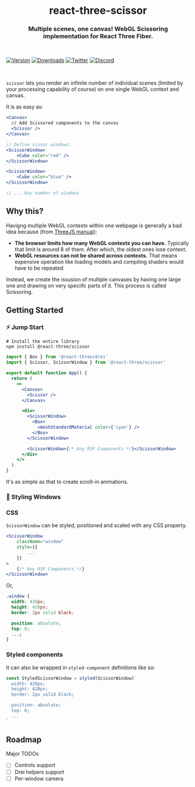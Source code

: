 <br />

<h1 align="center">react-three-scissor</h1>
<h3 align="center">Multiple scenes, one canvas! WebGL Scissoring implementation for React Three Fiber.</h3>

<br>

[![Version](https://img.shields.io/npm/v/@react-three/scissor?style=flat&colorA=000000&colorB=000000)](https://npmjs.com/package/@react-three/scissor)
[![Downloads](https://img.shields.io/npm/dt/react-three-scissor.svg?style=flat&colorA=000000&colorB=000000)](https://npmjs.com/package/@react-three/scissor)
[![Twitter](https://img.shields.io/twitter/follow/pmndrs?label=%40pmndrs&style=flat&colorA=000000&colorB=000000&logo=twitter&logoColor=000000)](https://twitter.com/pmndrs)
[![Discord](https://img.shields.io/discord/740090768164651008?style=flat&colorA=000000&colorB=000000&label=discord&logo=discord&logoColor=000000)](https://discord.gg/ZZjjNvJ)

<br>

`scissor` lets you render an infinite number of individual scenes (limited by your processing capability of course) on one single WebGL context and canvas.

It is as easy as:

```jsx
<Canvas>
  // Add Scissored components to the canvas
  <Scissor />
</Canvas>

// Define sissor windows.
<ScissorWindow>
    <Cube color="red" />
</ScissorWindow>

<ScissorWindow>
    <Cube color="blue" />
</ScissorWindow>

// ... Any number of windows
```

## Why this?

Havigng multiple WebGL contests within one webpage is generally a bad idea because (from [ThreeJS manual](https://threejs.org/manual/?q=mul#en/multiple-scenes)):

- **The browser limits how many WebGL contexts you can have.** Typically that limit is around 8 of them. After which, the oldest ones lose context.
- **WebGL resources can not be shared across contexts.** That means expensive operation like loading models and compiling shaders would have to be repeated.

Instead, we create the issusion of multiple canvases by having one large one and drawing on very speciifc parts of it. This process is called Scissoring.

## Getting Started

### ⚡️ Jump Start

```shell
# Install the entire library
npm install @react-three/scissor
```

```jsx
import { Box } from '@react-three/drei'
import { Scissor, ScissorWindow } from '@react-three/scissor'

export default function App() {
  return (
    <>
      <Canvas>
        <Scissor />
      </Canvas>

      <div>
        <ScissorWindow>
          <Box>
            <meshStandardMaterial color={'cyan'} />
          </Box>
        </ScissorWindow>

        <ScissorWindow>{/* Any R3F Components */}</ScissorWindow>
      </div>
    </>
  )
}
```

It's as simple as that to create scroll-in animations.

### 💅 Styling Windows

### CSS

`ScissorWindow` can be styled, positioned and scaled with any CSS property.

```jsx
<ScissorWindow
    className="window"
    style={{
        ...
    }}
>
    {/* Any R3F Components */}
</ScissorWindow>
```

Or,

```css
.window {
  width: 420px;
  height: 420px;
  border: 2px solid black;

  position: absolute;
  top: 0;
  ...;
}
```

### Styled components

It can also be wrapped in `styled-component` definitions like so:

```js
const StyledScissorWindow = styled(ScissorWindow)`
  width: 420px;
  height: 420px;
  border: 2px solid black;

  position: absolute;
  top: 0;
  ...
`
```

## Roadmap

Major TODOs

- [ ] Controls support
- [ ] Drei helpers support
- [ ] Per-window camera

